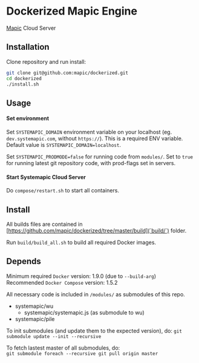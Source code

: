# Dockerized Mapic Engine

[Mapic](http://mapic.io) Cloud Server

## Installation
Clone repository and run install:
```bash
git clone git@github.com:mapic/dockerized.git
cd dockerized
./install.sh
```

## Usage



#### Set environment

Set `SYSTEMAPIC_DOMAIN` environment variable on your localhost
(eg. `dev.systemapic.com`, without `https://`).
This is a required ENV variable.
Default value is `SYSTEMAPIC_DOMAIN=localhost`.

Set `SYSTEMAPIC_PRODMODE=false` for running code from `modules/`.
Set to `true` for running latest git repository code,
with prod-flags set in servers. 


#### Start Systemapic Cloud Server

Do `compose/restart.sh` to start all containers. 

## Install

All builds files are contained in
[https://github.com/mapic/dockerized/tree/master/build](`build/`)
folder. 

Run `build/build_all.sh` to build all required Docker images.

## Depends

Minimum required `Docker` version: 1.9.0 (due to `--build-arg`)  
Recommended `Docker Compose` version: 1.5.2  

All necessary code is included in `/modules/` as submodules of this repo.  
 - systemapic/wu  
   - systemapic/systemapic.js (as submodule to wu)  
 - systemapic/pile  

To init submodules (and update them to the expected version), do:
`git submodule update --init --recursive`

To fetch lastest master of all submodules, do:  
`git submodule foreach --recursive git pull origin master`  
